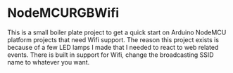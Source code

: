 # NodeMCURGBWifi 

This is a small boiler plate project to get a quick start on Arduino NodeMCU platform projects that need Wifi support. The reason this project exists is because of a few LED lamps I made that I needed to react to web related events. There is built in support for Wifi, change the broadcasting SSID name to whatever you want.
